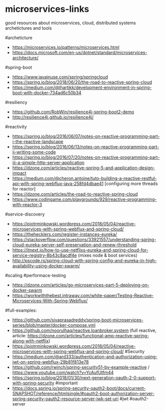 # microservices-links
good resources about microservices, cloud, distributed systems archetictures and tools

#archeticture
  - https://microservices.io/patterns/microservices.html
  - https://docs.microsoft.com/en-us/dotnet/standard/microservices-architecture/ 
  
#spring-boot
  - https://www.javainuse.com/spring/springcloud
  - https://spring.io/blog/2018/06/20/the-road-to-reactive-spring-cloud
  - https://medium.com/@lhartikk/development-environment-in-spring-boot-with-docker-734ad6c50b34
 
#resiliency
- https://github.com/RobWin/resilience4j-spring-boot2-demo
- http://resilience4j.github.io/resilience4j/


#reactivity
- https://spring.io/blog/2016/06/07/notes-on-reactive-programming-part-i-the-reactive-landscape
- https://spring.io/blog/2016/06/13/notes-on-reactive-programming-part-ii-writing-some-code
- https://spring.io/blog/2016/07/20/notes-on-reactive-programming-part-iii-a-simple-http-server-application
- https://dzone.com/articles/reactive-spring-5-and-application-design-impact
- https://medium.com/@cheron.antoine/tuto-building-a-reactive-restful-api-with-spring-webflux-java-258fd4dbae41 [configuring more threads for reactor]
- https://dzone.com/articles/the-road-to-reactive-spring-cloud
- https://www.codingame.com/playgrounds/929/reactive-programming-with-reactor-3
  
#service-discovery
- https://piotrminkowski.wordpress.com/2018/05/04/reactive-microservices-with-spring-webflux-and-spring-cloud/
- https://thehecklers.com/register-instances-eureka/
- https://stackoverflow.com/questions/33921557/understanding-spring-cloud-eureka-server-self-preservation-and-renew-threshold
- https://itnext.io/how-to-use-netflixs-eureka-and-spring-cloud-for-service-registry-8b43c8acdf4e (mixes node & boot services)
- http://pscode.rs/spring-cloud-with-spring-config-and-eureka-in-high-availability-using-docker-swarm/

#scaling #performace-testing
  - https://dzone.com/articles/go-microservices-part-5-deploying-on-docker-swarm
  - https://workwiththebest.intraway.com/white-paper/Testing-Reactive-Microservices-With-Spring-Webflux/


#full-examples:
  - https://github.com/sivaprasadreddy/spring-boot-microservices-series/blob/master/docker-compose.yml
  - https://github.com/noorulhaq/reactive.loanbroker.system (full reactive, article: https://dzone.com/articles/functional-amp-reactive-spring-along-with-netflix)
  - https://piotrminkowski.wordpress.com/2018/05/04/reactive-microservices-with-spring-webflux-and-spring-cloud/
#Security
  - https://medium.com/@ard333/authentication-and-authorization-using-jwt-on-spring-webflux-29b81f813e78
  - https://github.com/rwinch/spring-security51-by-example-reactive / https://www.youtube.com/watch?v=YcAufUtfm44
  - https://spring.io/blog/2018/01/30/next-generation-oauth-2-0-support-with-spring-security #important
  - https://docs.spring.io/spring-security-oauth2-boot/docs/current-SNAPSHOT/reference/htmlsingle/#oauth2-boot-authorization-server-spring-security-oauth2-resource-server-jwk-set-uri #jwt #oauth2-server
  

